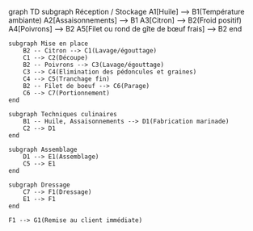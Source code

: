 graph TD
    subgraph Réception / Stockage
        A1[Huile] --> B1(Température ambiante)
        A2[Assaisonnements] --> B1
        A3[Citron] --> B2(Froid positif)
        A4[Poivrons] --> B2
        A5[Filet ou rond de gîte de bœuf frais] --> B2
    end

    subgraph Mise en place
        B2 -- Citron --> C1(Lavage/égouttage)
        C1 --> C2(Découpe)
        B2 -- Poivrons --> C3(Lavage/égouttage)
        C3 --> C4(Elimination des pédoncules et graines)
        C4 --> C5(Tranchage fin)
        B2 -- Filet de boeuf --> C6(Parage)
        C6 --> C7(Portionnement)
    end

    subgraph Techniques culinaires
        B1 -- Huile, Assaisonnements --> D1(Fabrication marinade)
        C2 --> D1
    end
    
    subgraph Assemblage
        D1 --> E1(Assemblage)
        C5 --> E1
    end

    subgraph Dressage
        C7 --> F1(Dressage)
        E1 --> F1
    end
    
    F1 --> G1(Remise au client immédiate)